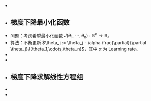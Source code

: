 -
- ## 梯度下降最小化函数
- 问题：考虑希望最小化函数 $J(\theta_1,\cdots,\theta_n): \mathbb{R}^n \rightarrow \mathbb{R}$。
- 算法：不断更新 $\theta_j := \theta_j - \alpha \frac{\partial}{\partial \theta_j}J(\theta_1,\cdots,\theta_n)$，其中 $\alpha$ 为 Learning rate。
-
-
- ## 梯度下降求解线性方程组
-
-
